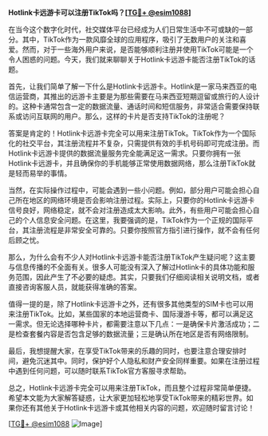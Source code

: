 **Hotlink卡远游卡可以注册TikTok吗？[[TG💪+ @esim1088](https://t.me/s/esim1088)]**

在当今这个数字化时代，社交媒体平台已经成为人们日常生活中不可或缺的一部分。其中，TikTok作为一款风靡全球的应用程序，吸引了无数用户的关注和喜爱。然而，对于一些海外用户来说，是否能够顺利注册并使用TikTok可能是一个令人困惑的问题。今天，我们就来聊聊关于Hotlink卡远游卡能否注册TikTok的话题。

首先，让我们简单了解一下什么是Hotlink卡远游卡。Hotlink是一家马来西亚的电信运营商，其推出的远游卡主要是为那些需要在马来西亚短期逗留或旅行的人设计的。这种卡通常包含一定的数据流量、通话时间和短信服务，非常适合需要保持联系或访问互联网的用户。那么，这样的卡片是否支持TikTok的注册呢？

答案是肯定的！Hotlink卡远游卡完全可以用来注册TikTok。TikTok作为一个国际化的社交平台，其注册流程并不复杂，只需提供有效的手机号码即可完成注册。而Hotlink卡远游卡提供的数据流量服务完全能满足这一需求。只要你拥有一张Hotlink卡远游卡，并且确保你的手机能够正常使用数据网络，那么注册TikTok就是轻而易举的事情。

当然，在实际操作过程中，可能会遇到一些小问题。例如，部分用户可能会担心自己所在地区的网络环境是否会影响注册过程。实际上，只要你的Hotlink卡远游卡信号良好，网络稳定，就不会对注册造成太大影响。此外，有些用户可能会担心自己的个人信息安全问题。在这里，我要强调的是，TikTok作为一个正规的国际平台，其注册流程是非常安全可靠的。只要你按照官方指引进行操作，就不会有任何后顾之忧。

那么，为什么会有不少人对Hotlink卡远游卡能否注册TikTok产生疑问呢？这主要与信息传播的不全面有关。很多人可能没有深入了解过Hotlink卡的具体功能和服务范围，因此产生了不必要的疑虑。其实，只要我们仔细阅读相关说明文档，或者直接咨询客服人员，就能获得准确的答案。

值得一提的是，除了Hotlink卡远游卡之外，还有很多其他类型的SIM卡也可以用来注册TikTok。比如，某些国家的本地运营商卡、国际漫游卡等，都可以满足这一需求。但无论选择哪种卡片，都需要注意以下几点：一是确保卡片激活成功；二是检查套餐内容是否包含足够的数据流量；三是确认所在地区是否有网络限制。

最后，我想提醒大家，在享受TikTok带来的乐趣的同时，也要注意合理安排时间，避免沉迷其中。同时，保护好个人隐私和财产安全同样重要。如果在注册过程中遇到任何问题，可以随时联系TikTok官方客服寻求帮助。

总之，Hotlink卡远游卡完全可以用来注册TikTok，而且整个过程非常简单便捷。希望本文能为大家解答疑惑，让大家更加轻松地享受TikTok带来的精彩世界。如果你还有其他关于Hotlink卡远游卡或其他相关内容的问题，欢迎随时留言讨论！

[[TG💪+ @esim1088](https://t.me/s/esim1088) ![Image](https://i.postimg.cc/4NQfJmqS/Snipaste-2025-05-13-00-14-12.png)]